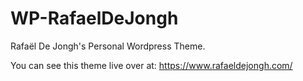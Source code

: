 # WP-RafaelDeJongh
Rafaël De Jongh's Personal Wordpress Theme.

You can see this theme live over at: https://www.rafaeldejongh.com/